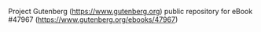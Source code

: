 Project Gutenberg (https://www.gutenberg.org) public repository for eBook #47967 (https://www.gutenberg.org/ebooks/47967)
